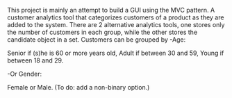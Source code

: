 This project is mainly an attempt to build a GUI using the MVC pattern.
A customer analytics tool that categorizes customers of a product as they are added to the system. There are 2 alternative analytics tools, one stores only the number of customers in each group, while the other stores the candidate object in a set.
Customers can be grouped by 
-Age: 

 Senior if (s)he is 60 or more years old,
 Adult if between 30 and 59,
 Young if between 18 and 29.
 
-Or Gender: 

 Female or Male. (To do: add a non-binary option.)
